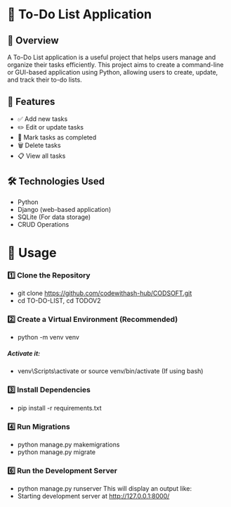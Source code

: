 # 📌 To-Do List Application
## 📖 Overview
A To-Do List application is a useful project that helps users manage and organize their tasks efficiently. This project aims to create a command-line or GUI-based application using Python, allowing users to create, update, and track their to-do lists.

## 🎯 Features
* ✅ Add new tasks
* ✏️ Edit or update tasks
* 📌 Mark tasks as completed
* 🗑️ Delete tasks
* 📋 View all tasks

## 🛠️ Technologies Used
* Python
* Django (web-based application)
* SQLite (For data storage)
* CRUD Operations

# 📌 Usage
### 1️⃣ Clone the Repository
* git clone https://github.com/codewithash-hub/CODSOFT.git
* cd TO-DO-LIST, cd TODOV2

### 2️⃣ Create a Virtual Environment (Recommended)
* python -m venv venv
##### Activate it:
* venv\Scripts\activate or source venv/bin/activate (If using bash)

### 3️⃣ Install Dependencies
* pip install -r requirements.txt

### 4️⃣ Run Migrations
* python manage.py makemigrations
* python manage.py migrate

### 6️⃣ Run the Development Server
* python manage.py runserver
This will display an output like:
* Starting development server at http://127.0.0.1:8000/


